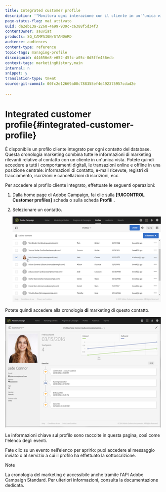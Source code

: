 ```yaml
---
title: Integrated customer profile
description: '"Monitora ogni interazione con il cliente in un''unica visualizzazione: Il profilo cliente integrato in Adobe Campaign viene aggiornato per tutto il ciclo di vita del cliente."'
page-status-flag: mai attivato
uuid: da2eb13a-2268-4a99-939c-c6388f5d34f3
contentOwner: sauviat
products: SG_CAMPAIGN/STANDARD
audience: audiences
content-type: reference
topic-tags: managing-profile
discoiquuid: d44656e8-e652-45fc-a05c-0d5ffe456ecb
context-tags: marketingHistory,main
internal: n
snippet: y
translation-type: tm+mt
source-git-commit: 00fc2e12669a00c788355ef4e492375957cdad2e

---
```



# Integrated customer profile{#integrated-customer-profile}

È disponibile un profilo cliente integrato per ogni contatto del database. Questa cronologia marketing combina tutte le informazioni di marketing rilevanti relative al contatto con un cliente in un'unica vista. Potete quindi accedere a tutti i comportamenti digitali, le transazioni online e offline in una posizione centrale: informazioni di contatto, e-mail ricevute, registri di tracciamento, iscrizioni e cancellazioni di iscrizioni, ecc.

Per accedere al profilo cliente integrato, effettuate le seguenti operazioni:

1. Dalla home page di Adobe Campaign, fai clic sulla **[!UICONTROL Customer profiles]** scheda o sulla scheda **Profili** .
1. Selezionare un contatto.

   ![](assets/mkt_hist_access.png)

Potete quindi accedere alla cronologia **di** marketing di questo contatto.

![](assets/mkt_hist_view.png)

Le informazioni chiave sul profilo sono raccolte in questa pagina, così come l'elenco degli eventi.

Fate clic su un evento nell’elenco per aprirlo: puoi accedere al messaggio inviato o al servizio a cui il profilo ha effettuato la sottoscrizione.

>[!NOTE]
>
>La cronologia del marketing è accessibile anche tramite l'API Adobe Campaign Standard. Per ulteriori informazioni, consulta la documentazione [](https://final-docs.campaign.adobe.com/doc/standard/en/api/ACS_API.html#interacting-with-marketing-history) dedicata.

